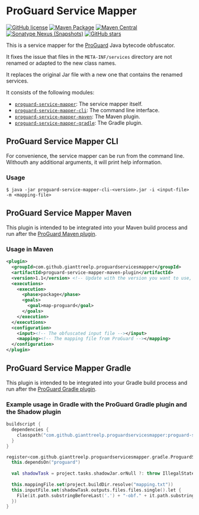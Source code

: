 # ProGuard Service Mapper
[![GitHub license](https://img.shields.io/github/license/GiantTreeLP/proguard-services-mapper)](https://github.com/GiantTreeLP/proguard-services-mapper/blob/main/LICENSE)
[![Maven Package](https://github.com/GiantTreeLP/proguard-services-mapper/actions/workflows/publish.yml/badge.svg)](https://github.com/GiantTreeLP/proguard-services-mapper/actions/workflows/maven-publish.yml)
[![Maven Central](https://img.shields.io/maven-central/v/com.github.gianttreelp.proguardservicesmapper/proguard-services-mapper-common)](https://search.maven.org/artifact/com.github.gianttreelp.proguardservicesmapper/proguard-services-mapper-common)
[![Sonatype Nexus (Snapshots)](https://img.shields.io/nexus/s/com.github.gianttreelp.proguardservicesmapper/proguard-services-mapper-common?server=https%3A%2F%2Foss.sonatype.org)](https://oss.sonatype.org/content/repositories/snapshots/com/github/gianttreelp/proguardservicesmapper/)
[![GitHub stars](https://img.shields.io/github/stars/GiantTreeLP/proguard-services-mapper)](https://github.com/GiantTreeLP/proguard-services-mapper/stargazers)

This is a service mapper for the [ProGuard](https://proguard.sourceforge.io/)
Java bytecode obfuscator.

It fixes the issue that files in the `META-INF/services` directory are not renamed or adapted to the new class names.

It replaces the original Jar file with a new one that contains the renamed services.

It consists of the following modules:

* [`proguard-service-mapper`](#proguard-service-mapper):
  The service mapper itself.
* [`proguard-service-mapper-cli`](#proguard-service-mapper-cli):
  The command line interface.
* [`proguard-service-mapper-maven`](#proguard-service-mapper-maven):
  The Maven plugin.
* [`proguard-service-mapper-gradle`](#proguard-service-mapper-gradle):
  The Gradle plugin.

## ProGuard Service Mapper CLI

For convenience, the service mapper can be run from the command line. Withouth any additional arguments, it will print
help information.

### Usage

```shell
$ java -jar proguard-service-mapper-cli-<version>.jar -i <input-file> -m <mapping-file>
```

## ProGuard Service Mapper Maven

This plugin is intended to be integrated into your Maven build process and run after
the [ProGuard Maven plugin](https://wvengen.github.io/proguard-maven-plugin/).

### Usage in Maven

```xml
<plugin>
  <groupId>com.github.gianttreelp.proguardservicesmapper</groupId>
  <artifactId>proguard-service-mapper-maven-plugin</artifactId>
  <version>1.1</version> <!-- Update with the version you want to use, preferably the latest -->
  <executions>
    <execution>
      <phase>package</phase>
      <goals>
        <goal>map-proguard</goal>
      </goals>
    </execution>
  </executions>
  <configuration>
    <input><!-- The obfuscated input file --></input>
    <mapping><!-- The mapping file from ProGuard --></mapping>
  </configuration>
</plugin>
```

## ProGuard Service Mapper Gradle

This plugin is intended to be integrated into your Gradle build process and run after
the [ProGuard Gradle plugin](https://github.com/Guardsquare/proguard).

### Example usage in Gradle with the ProGuard Gradle plugin and the Shadow plugin

```kotlin
buildscript {
  dependencies {
    classpath("com.github.gianttreelp.proguardservicesmapper:proguard-services-mapper-gradle:1.1")
  }   
}

register<com.github.gianttreelp.proguardservicesmapper.gradle.ProguardServicesMapperTask>("mapServices") {
  this.dependsOn("proguard")
  
  val shadowTask = project.tasks.shadowJar.orNull ?: throw IllegalStateException("No shadow jar task found")
  
  this.mappingFile.set(project.buildDir.resolve("mapping.txt"))
  this.inputFile.set(shadowTask.outputs.files.files.single().let {
    File(it.path.substringBeforeLast('.') + "-obf." + it.path.substringAfterLast('.'))
  })
}
```

